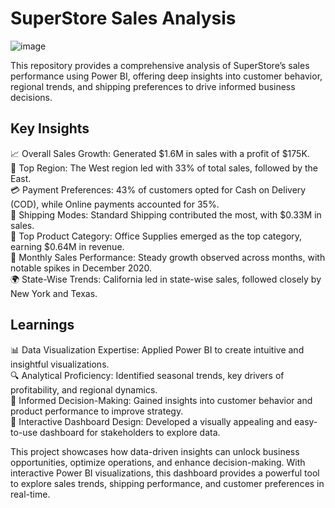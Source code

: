 # SuperStore Sales Analysis

![image](https://github.com/user-attachments/assets/04542b4a-4e82-440f-8310-724335706c38)

This repository provides a comprehensive analysis of SuperStore’s sales performance using Power BI, offering deep insights into customer behavior, regional trends, and shipping preferences to drive informed business decisions.

## Key Insights
📈 Overall Sales Growth: Generated $1.6M in sales with a profit of $175K.  
📍 Top Region: The West region led with 33% of total sales, followed by the East.  
💳 Payment Preferences: 43% of customers opted for Cash on Delivery (COD), while Online payments accounted for 35%.  
🚚 Shipping Modes: Standard Shipping contributed the most, with $0.33M in sales.  
🛒 Top Product Category: Office Supplies emerged as the top category, earning $0.64M in revenue.  
📅 Monthly Sales Performance: Steady growth observed across months, with notable spikes in December 2020.  
🌍 State-Wise Trends: California led in state-wise sales, followed closely by New York and Texas.  

## Learnings
📊 Data Visualization Expertise: Applied Power BI to create intuitive and insightful visualizations.  
🔍 Analytical Proficiency: Identified seasonal trends, key drivers of profitability, and regional dynamics.  
🧠 Informed Decision-Making: Gained insights into customer behavior and product performance to improve strategy.  
🎨 Interactive Dashboard Design: Developed a visually appealing and easy-to-use dashboard for stakeholders to explore data.  

This project showcases how data-driven insights can unlock business opportunities, optimize operations, and enhance decision-making. With interactive Power BI visualizations, this dashboard provides a powerful tool to explore sales trends, shipping performance, and customer preferences in real-time.

